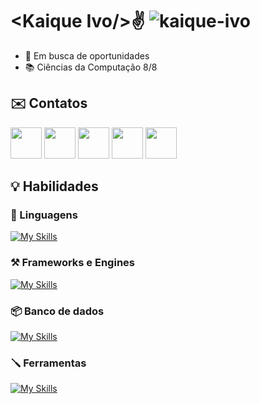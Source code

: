 <h1>
  &ltKaique Ivo/&gt✌️
  <img src="https://komarev.com/ghpvc/?username=kaiqueivo04&label=Profile%20views&color=red&style=flat" alt="kaique-ivo" />
</h1>

- 🔭 Em busca de oportunidades
- 📚 Ciências da Computação 8/8

<h2>✉️ Contatos</h2>
<span>
  <a href="https://instagram.com/kaique_ivo" target="_blank"><img height="50em" src="https://img.shields.io/badge/Instagram-E4405F?style=for-the-badge&logo=instagram&logoColor=white" target="_blank"></a>
  <a href="https://api.whatsapp.com/send?phone=5581995007462&text=Ol%C3%A1" target="_blank"><img height="50em" src="https://img.shields.io/badge/WhatsApp-25D366?style=for-the-badge&logo=whatsapp&logoColor=white" /></a>
  <a href="https://www.linkedin.com/in/kaique-ivo-9707421a8" target="_blank"><img height="50em" src="https://img.shields.io/badge/LinkedIn-0077B5?style=for-the-badge&logo=linkedin&logoColor=white" target="_blank"></a>
  <a href="https://t.me/5581995007462"><img height="50em" src="https://img.shields.io/badge/Telegram-2CA5E0?style=for-the-badge&logo=telegram&logoColor=white" /></a>
  <a href = "mailto:kaiqueivo1011@gmail.com?subject=Assunto? ;)"><img height="50em" src="https://img.shields.io/badge/Gmail-D14836?style=for-the-badge&logo=gmail&logoColor=white" target="_blank"></a>
</span>

<h2>💡 Habilidades</h2>

<h3>👑 Linguagens</h3>

[![My Skills](https://skillicons.dev/icons?i=js,ts,java,python)](https://skillicons.dev)

<h3>⚒️ Frameworks e Engines</h3>

[![My Skills](https://skillicons.dev/icons?i=express,vue,cypress,nodejs,bootstrap)](https://skillicons.dev)

<h3>📦 Banco de dados</h3>

[![My Skills](https://skillicons.dev/icons?i=mongodb,mysql,postgres)](https://skillicons.dev)

<h3>🪛 Ferramentas</h3>

[![My Skills](https://skillicons.dev/icons?i=git,postman,sass)](https://skillicons.dev)

   




